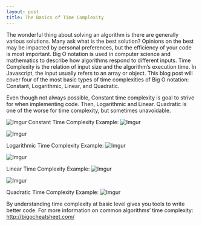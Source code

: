```yaml
---
layout: post
title: The Basics of Time Complexity 
---
```


The wonderful thing about solving an algorithm is there are generally various solutions. Many ask what is the best solution? Opinions on the best may be impacted by personal preferences, but the efficiency of your code is most important. 
Big O notation is used in computer science and mathematics to describe how algorithms respond to different inputs. Time Complexity is the relation of input size and the algorithm’s execution time. In Javascript, the input usually refers to an array or object. This blog post will cover four of the most basic types of time complexities of Big O notation: Constant, Logarithmic, Linear, and Quadratic. 

Even though not always possible, Constant time complexity is goal to strive for when implementing code. Then, Logarithmic and Linear. Quadratic is one of the worse for time complexity, but sometimes unavoidable.  


![Imgur](http://i.imgur.com/2APo556.png)
Constant Time Complexity Example:
![Imgur](http://i.imgur.com/K2CBswi.png)



![Imgur](http://i.imgur.com/TW9cUB4.png)

Logarithmic Time Complexity Example:
![Imgur](http://i.imgur.com/DjQBRiO.png)




![Imgur](http://i.imgur.com/CBaDc57.png)

Linear Time Complexity Example:
![Imgur](http://i.imgur.com/9IkCkk2.png)




![Imgur](http://i.imgur.com/evlFGVx.png)

Quadratic Time Complexity Example:
![Imgur](http://i.imgur.com/GBAqhfM.png)

By understanding time complexity at basic level gives you tools to write better code. For more information on common algorithms’ time complexity: http://bigocheatsheet.com/
